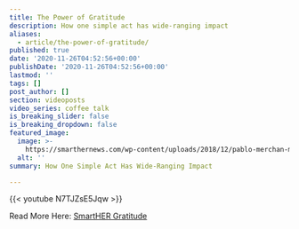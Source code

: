 ```yaml
---
title: The Power of Gratitude
description: How one simple act has wide-ranging impact
aliases:
  - article/the-power-of-gratitude/
published: true
date: '2020-11-26T04:52:56+00:00'
publishDate: '2020-11-26T04:52:56+00:00'
lastmod: ''
tags: []
post_author: []
section: videoposts
video_series: coffee talk
is_breaking_slider: false
is_breaking_dropdown: false
featured_image:
  image: >-
    https://smarthernews.com/wp-content/uploads/2018/12/pablo-merchan-montes-772123-unsplash-1-min-scaled-e1596031949988.jpg
  alt: ''
summary: How One Simple Act Has Wide-Ranging Impact

---
```

{{< youtube N7TJZsE5Jqw >}}

Read More Here: [SmartHER Gratitude](https://smarthernews.com/the-science-of-giving-thanks/)